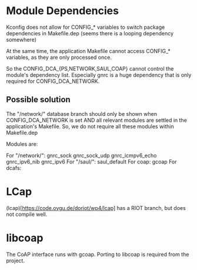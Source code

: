  
# Module Dependencies

Kconfig does not allow for CONFIG_* variables to switch package dependencies in Makefile.dep (seems there is a looping dependency somewhere)

At the same time, the application Makefile cannot access CONFIG_* variables, as they are only processed once.

So the CONFIG_DCA_{PS,NETWORK,SAUL,COAP} cannot control the module's dependency list.
Especially gnrc is a huge dependency that is only required for CONFIG_DCA_NETWORK.

## Possible solution

The "/network/" database branch should only be shown when CONFIG_DCA_NETWORK is set AND all relevant modules are settled in the application's Makefile.
So, we do not require all these modules within Makefile.dep

Modules are:

For "/network/":  gnrc_sock gnrc_sock_udp gnrc_icmpv6_echo gnrc_ipv6_nib gnrc_ipv6
For "/saul/":     saul_default
For coap:         gcoap
For dcafs:        

# LCap

(lcap)[https://code.ovgu.de/doriot/wp4/lcap] has a RIOT branch, but does not compile well.

# libcoap

The CoAP interface runs with gcoap. Porting to libcoap is required from the project.
